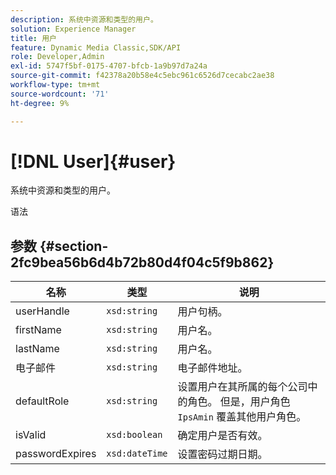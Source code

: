 ```yaml
---
description: 系统中资源和类型的用户。
solution: Experience Manager
title: 用户
feature: Dynamic Media Classic,SDK/API
role: Developer,Admin
exl-id: 5747f5bf-0175-4707-bfcb-1a9b97d7a24a
source-git-commit: f42378a20b58e4c5ebc961c6526d7cecabc2ae38
workflow-type: tm+mt
source-wordcount: '71'
ht-degree: 9%

---
```


# [!DNL User]{#user}

系统中资源和类型的用户。

语法

## 参数 {#section-2fc9bea56b6d4b72b80d4f04c5f9b862}

| 名称 | 类型 | 说明 |
|---|---|---|
| userHandle | `xsd:string` | 用户句柄。 |
| firstName | `xsd:string` | 用户名。 |
| lastName | `xsd:string` | 用户名。 |
| 电子邮件 | `xsd:string` | 电子邮件地址。 |
| defaultRole | `xsd:string` | 设置用户在其所属的每个公司中的角色。 但是，用户角色 `IpsAmin` 覆盖其他用户角色。 |
| isValid | `xsd:boolean` | 确定用户是否有效。 |
| passwordExpires | `xsd:dateTime` | 设置密码过期日期。 |
